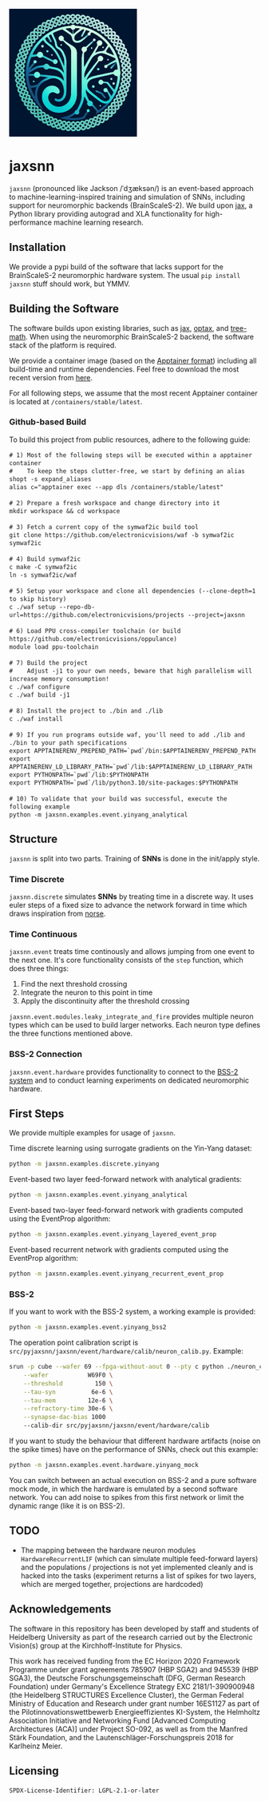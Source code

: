 ![/ˈdʒæksən/](doc/logo_256.png)

# jaxsnn

`jaxsnn` (pronounced like Jackson /ˈdʒæksən/) is an event-based approach to
machine-learning-inspired training and simulation of SNNs, including support
for neuromorphic backends (BrainScaleS-2).
We build upon [jax](https://github.com/google/jax), a Python library providing
autograd and XLA functionality for high-performance machine learning research.


## Installation

We provide a pypi build of the software that lacks support for the
BrainScaleS-2 neuromorphic hardware system. The usual `pip install jaxsnn`
stuff should work, but YMMV.


## Building the Software

The software builds upon existing libraries, such as
[jax](https://github.com/google/jax),
[optax](https://github.com/deepmind/optax),
and [tree-math](https://github.com/google/tree-math).
When using the neuromorphic BrainScaleS-2 backend, the software stack of the
platform is required.

We provide a container image (based on the [Apptainer format](https://apptainer.org/)) including all build-time and runtime dependencies.
Feel free to download the most recent version from [here](https://openproject.bioai.eu/containers/).

For all following steps, we assume that the most recent Apptainer container is located at `/containers/stable/latest`.


### Github-based Build
To build this project from public resources, adhere to the following guide:

```shell
# 1) Most of the following steps will be executed within a apptainer container
#    To keep the steps clutter-free, we start by defining an alias
shopt -s expand_aliases
alias c="apptainer exec --app dls /containers/stable/latest"

# 2) Prepare a fresh workspace and change directory into it
mkdir workspace && cd workspace

# 3) Fetch a current copy of the symwaf2ic build tool
git clone https://github.com/electronicvisions/waf -b symwaf2ic symwaf2ic

# 4) Build symwaf2ic
c make -C symwaf2ic
ln -s symwaf2ic/waf

# 5) Setup your workspace and clone all dependencies (--clone-depth=1 to skip history)
c ./waf setup --repo-db-url=https://github.com/electronicvisions/projects --project=jaxsnn

# 6) Load PPU cross-compiler toolchain (or build https://github.com/electronicvisions/oppulance)
module load ppu-toolchain

# 7) Build the project
#    Adjust -j1 to your own needs, beware that high parallelism will increase memory consumption!
c ./waf configure
c ./waf build -j1

# 8) Install the project to ./bin and ./lib
c ./waf install

# 9) If you run programs outside waf, you'll need to add ./lib and ./bin to your path specifications
export APPTAINERENV_PREPEND_PATH=`pwd`/bin:$APPTAINERENV_PREPEND_PATH
export APPTAINERENV_LD_LIBRARY_PATH=`pwd`/lib:$APPTAINERENV_LD_LIBRARY_PATH
export PYTHONPATH=`pwd`/lib:$PYTHONPATH
export PYTHONPATH=`pwd`/lib/python3.10/site-packages:$PYTHONPATH

# 10) To validate that your build was successful, execute the following example
python -m jaxsnn.examples.event.yinyang_analytical
```

## Structure

`jaxsnn` is split into two parts. Training of **SNNs** is done in the init/apply style.


### Time Discrete

`jaxsnn.discrete` simulates **SNNs** by treating time in a discrete way. It uses euler steps of a fixed size to advance the network forward in time which draws inspiration from [norse](www.github.com/norse/norse).


### Time Continuous

`jaxsnn.event` treats time continously and allows jumping from one event to the next one. It's core functionality consists of the `step` function, which does three things:

1. Find the next threshold crossing
2. Integrate the neuron to this point in time
3. Apply the discontinuity after the threshold crossing

`jaxsnn.event.modules.leaky_integrate_and_fire` provides multiple neuron types which can be used to build larger networks. Each neuron type defines the three functions mentioned above.


### BSS-2 Connection

`jaxsnn.event.hardware` provides functionality to connect to the [BSS-2 system](https://www.frontiersin.org/articles/10.3389/fnins.2022.795876/full) and to conduct learning experiments on dedicated neuromorphic hardware.


## First Steps

We provide multiple examples for usage of `jaxsnn`.

Time discrete learning using surrogate gradients on the Yin-Yang dataset:

```bash
python -m jaxsnn.examples.discrete.yinyang
```

Event-based two layer feed-forward network with analytical gradients:

```bash
python -m jaxsnn.examples.event.yinyang_analytical
```

Event-based two-layer feed-forward network with gradients computed using the EventProp algorithm:

```bash
python -m jaxsnn.examples.event.yinyang_layered_event_prop
```

Event-based recurrent network with gradients computed using the EventProp algorithm:

```bash
python -m jaxsnn.examples.event.yinyang_recurrent_event_prop
```

### BSS-2

If you want to work with the BSS-2 system, a working example is provided:

```bash
python -m jaxsnn.examples.event.yinyang_bss2
```

The operation point calibration script is `src/pyjaxsnn/jaxsnn/event/hardware/calib/neuron_calib.py`.
Example:

```bash
srun -p cube --wafer 69 --fpga-without-aout 0 --pty c python ./neuron_calib.py \
	--wafer           W69F0 \
	--threshold         150 \
	--tau-syn          6e-6 \
	--tau-mem         12e-6 \
	--refractory-time 30e-6 \
	--synapse-dac-bias 1000
	--calib-dir src/pyjaxsnn/jaxsnn/event/hardware/calib
```

If you want to study the behaviour that different hardware artifacts (noise on the spike times) have on the performance of SNNs, check out this example:

```bash
python -m jaxsnn.examples.event.hardware.yinyang_mock
```

You can switch between an actual execution on BSS-2 and a pure software mock mode, in which the hardware is emulated by a second software network. You can
add noise to spikes from this first network or limit the dynamic range (like it is on BSS-2).


## TODO

- The mapping between the hardware neuron modules `HardwareRecurrentLIF` (which can simulate multiple feed-forward layers) and the populations / projections is not yet implemented cleanly and is hacked into the tasks (experiment returns a list of spikes for two layers, which are merged together, projections are hardcoded)


## Acknowledgements

The software in this repository has been developed by staff and students
of Heidelberg University as part of the research carried out by the
Electronic Vision(s) group at the Kirchhoff-Institute for Physics.

This work has received funding from the EC Horizon 2020 Framework Programme
under grant agreements 785907 (HBP SGA2) and 945539 (HBP SGA3), the Deutsche
Forschungsgemeinschaft (DFG, German Research Foundation) under Germany's
Excellence Strategy EXC 2181/1-390900948 (the Heidelberg STRUCTURES Excellence
Cluster), the German Federal Ministry of Education and Research under grant
number 16ES1127 as part of the Pilotinnovationswettbewerb Energieeffizientes
KI-System, the Helmholtz Association Initiative and Networking Fund [Advanced
Computing Architectures (ACA)] under Project SO-092, as well as from the
Manfred Stärk Foundation, and the Lautenschläger-Forschungspreis 2018 for
Karlheinz Meier.

## Licensing

`SPDX-License-Identifier: LGPL-2.1-or-later`
